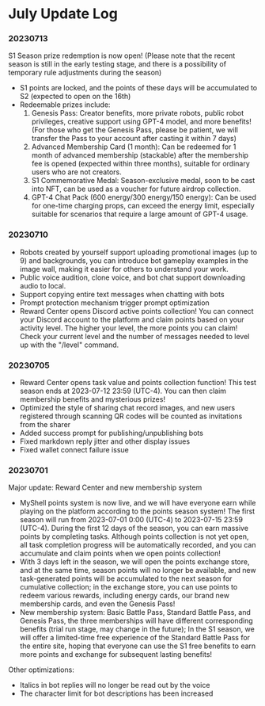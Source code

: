 # July Update Log

### 20230713

S1 Season prize redemption is now open! (Please note that the recent season is still in the early testing stage, and there is a possibility of temporary rule adjustments during the season)

* S1 points are locked, and the points of these days will be accumulated to S2 (expected to open on the 16th)
* Redeemable prizes include:
  1. Genesis Pass: Creator benefits, more private robots, public robot privileges, creative support using GPT-4 model, and more benefits! (For those who get the Genesis Pass, please be patient, we will transfer the Pass to your account after casting it within 7 days)
  2. Advanced Membership Card (1 month): Can be redeemed for 1 month of advanced membership (stackable) after the membership fee is opened (expected within three months), suitable for ordinary users who are not creators.
  3. S1 Commemorative Medal: Season-exclusive medal, soon to be cast into NFT, can be used as a voucher for future airdrop collection.
  4. GPT-4 Chat Pack (600 energy/300 energy/150 energy): Can be used for one-time charging props, can exceed the energy limit, especially suitable for scenarios that require a large amount of GPT-4 usage.

### 20230710

* Robots created by yourself support uploading promotional images (up to 9) and backgrounds, you can introduce bot gameplay examples in the image wall, making it easier for others to understand your work.
* Public voice audition, clone voice, and bot chat support downloading audio to local.
* Support copying entire text messages when chatting with bots
* Prompt protection mechanism trigger prompt optimization
* Reward Center opens Discord active points collection! You can connect your Discord account to the platform and claim points based on your activity level. The higher your level, the more points you can claim! Check your current level and the number of messages needed to level up with the "/level" command.

### 20230705

* Reward Center opens task value and points collection function! This test season ends at 2023-07-12 23:59 (UTC-4). You can then claim membership benefits and mysterious prizes!
* Optimized the style of sharing chat record images, and new users registered through scanning QR codes will be counted as invitations from the sharer
* Added success prompt for publishing/unpublishing bots
* Fixed markdown reply jitter and other display issues
* Fixed wallet connect failure issue

### 20230701

Major update: Reward Center and new membership system

* MyShell points system is now live, and we will have everyone earn while playing on the platform according to the points season system! The first season will run from 2023-07-01 0:00 (UTC-4) to 2023-07-15 23:59 (UTC-4). During the first 12 days of the season, you can earn massive points by completing tasks. Although points collection is not yet open, all task completion progress will be automatically recorded, and you can accumulate and claim points when we open points collection!
* With 3 days left in the season, we will open the points exchange store, and at the same time, season points will no longer be available, and new task-generated points will be accumulated to the next season for cumulative collection; in the exchange store, you can use points to redeem various rewards, including energy cards, our brand new membership cards, and even the Genesis Pass!
* New membership system: Basic Battle Pass, Standard Battle Pass, and Genesis Pass, the three memberships will have different corresponding benefits (trial run stage, may change in the future); In the S1 season, we will offer a limited-time free experience of the Standard Battle Pass for the entire site, hoping that everyone can use the S1 free benefits to earn more points and exchange for subsequent lasting benefits!

Other optimizations:

* Italics in bot replies will no longer be read out by the voice
* The character limit for bot descriptions has been increased